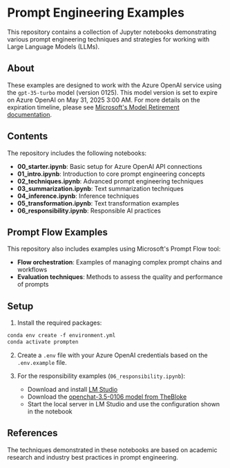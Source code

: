 # Prompt Engineering Examples

This repository contains a collection of Jupyter notebooks demonstrating various prompt engineering techniques and strategies for working with Large Language Models (LLMs).

## About

These examples are designed to work with the Azure OpenAI service using the `gpt-35-turbo` model (version 0125). This model version is set to expire on Azure OpenAI on May 31, 2025 3:00 AM. For more details on the expiration timeline, please see [Microsoft's Model Retirement documentation](https://learn.microsoft.com/en-us/azure/ai-services/openai/concepts/model-retirements).

## Contents

The repository includes the following notebooks:

- **00_starter.ipynb**: Basic setup for Azure OpenAI API connections
- **01_intro.ipynb**: Introduction to core prompt engineering concepts
- **02_techniques.ipynb**: Advanced prompt engineering techniques
- **03_summarization.ipynb**: Text summarization techniques
- **04_inference.ipynb**: Inference techniques
- **05_transformation.ipynb**: Text transformation examples
- **06_responsibility.ipynb**: Responsible AI practices

## Prompt Flow Examples

This repository also includes examples using Microsoft's Prompt Flow tool:

- **Flow orchestration**: Examples of managing complex prompt chains and workflows
- **Evaluation techniques**: Methods to assess the quality and performance of prompts

## Setup

1. Install the required packages:

```ps
conda env create -f environment.yml
conda activate prompten
```

2. Create a `.env` file with your Azure OpenAI credentials based on the `.env.example` file.

3. For the responsibility examples (`06_responsibility.ipynb`):
   - Download and install [LM Studio](https://lmstudio.ai/)
   - Download the [openchat-3.5-0106 model from TheBloke](https://model.lmstudio.ai/download/TheBloke/openchat-3.5-0106-GGUF)
   - Start the local server in LM Studio and use the configuration shown in the notebook

## References

The techniques demonstrated in these notebooks are based on academic research and industry best practices in prompt engineering.
